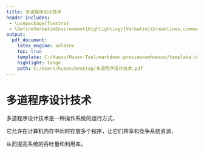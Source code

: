 ```yaml
---
title: 多道程序设计技术
header-includes:
 - \usepackage{fvextra}
 - \DefineVerbatimEnvironment{Highlighting}{Verbatim}{breaklines,commandchars=\\\{\}}
output:
  pdf_document:
    latex_engine: xelatex
    toc: true
    template: C:/Huaxv/Huaxv-Tool/markdown-preview=enhanced/template.tex
    highlight: tango
    path: C:/Users/huaxv/Desktop/多道程序设计技术.pdf
---
```


# 多道程序设计技术

多道程序设计技术是一种操作系统的运行方式，

它允许在计算机内存中同时存放多个程序，让它们共享和竞争系统资源，

从而提高系统的吞吐量和利用率。
